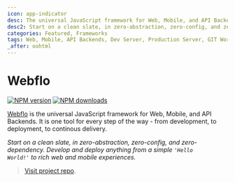 ```yaml
---
icon: app-indicator
desc: The universal JavaScript framework for Web, Mobile, and API Backends. One tool for every step of the way - from development, to deployment, to continous delivery.
desc2: Start on a clean slate, in zero-abstraction, zero-config, and zero-dependency. Develop and deploy anything from a simple <code>'Hello World!'</code> to rich web and mobile experiences.
categories: Featured, Frameworks
tags: Web, Mobile, API Backends, Dev Server, Production Server, GIT Workflow
_after: oohtml
---
```

# Webflo

<!-- BADGES/ -->

<span class="badge-npmversion"><a href="https://npmjs.org/package/@webqit/webflo" title="View this project on NPM"><img src="https://img.shields.io/npm/v/@webqit/webflo.svg" alt="NPM version" /></a></span>
<span class="badge-npmdownloads"><a href="https://npmjs.org/package/@webqit/webflo" title="View this project on NPM"><img src="https://img.shields.io/npm/dm/@webqit/webflo.svg" alt="NPM downloads" /></a></span>

<!-- /BADGES -->

[Webflo](https://github.com/webqit/webflo) is the universal JavaScript framework for Web, Mobile, and API Backends. It is one tool for every step of the way - from development, to deployment, to continous delivery.

*Start on a clean slate, in zero-abstraction, zero-config, and zero-dependency. Develop and deploy anything from a simple <code>'Hello World!'</code> to rich web and mobile experiences.*

> [Visit project repo](https://github.com/webqit/webflo).
